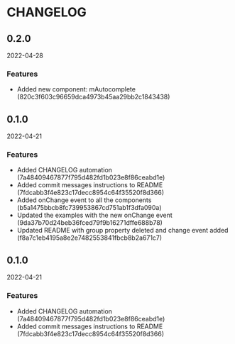 # CHANGELOG

<!--- next entry here -->

## 0.2.0
2022-04-28

### Features

- Added new component: mAutocomplete (820c3f603c96659dca4973b45aa29bb2c1843438)

## 0.1.0
2022-04-21

### Features

- Added CHANGELOG automation (7a48409467877f795d482fd1b023e8f86ceabd1e)
- Added commit messages instructions to README (7fdcabb3f4e823c17decc8954c64f35520f8d366)
- Added onChange event to all the components (b5a1475bbcb8fc739953867cd751ab1f3dfa090a)
- Updated the examples with the new onChange event (9da37b70d24beb36fced79f9b16271dffe688b78)
- Updated README with group property deleted and change event added (f8a7c1eb4195a8e2e7482553841fbcb8b2a671c7)

## 0.1.0
2022-04-21

### Features

- Added CHANGELOG automation (7a48409467877f795d482fd1b023e8f86ceabd1e)
- Added commit messages instructions to README (7fdcabb3f4e823c17decc8954c64f35520f8d366)